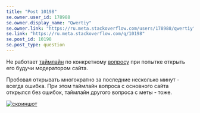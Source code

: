 ```yaml
---
title: "Post 10198"
se.owner.user_id: 178988
se.owner.display_name: "Qwertiy"
se.owner.link: "https://ru.meta.stackoverflow.com/users/178988/qwertiy"
se.link: "https://ru.meta.stackoverflow.com/q/10198"
se.post_id: 10198
se.post_type: question
---
```

<p>Не работает <a href="https://ru.meta.stackoverflow.com/posts/10166/timeline">таймлайн</a> по конкретному <a href="https://ru.meta.stackoverflow.com/q/10166/178988">вопросу</a> при попытке открыть его будучи модератором сайта.</p>

<p>Пробовал открывать многократно за последние несколько минут - всегда ошибка. При этом таймлайн вопроса с основного сайта открылся без ошибок, таймлайн другого вопроса с меты - тоже.</p>

<p><a href="https://i.stack.imgur.com/QgZEP.png" rel="nofollow noreferrer"><img src="https://i.stack.imgur.com/QgZEP.png" alt="скриншот"></a></p>
